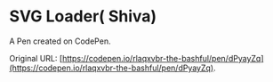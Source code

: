 # SVG Loader( Shiva)

A Pen created on CodePen.

Original URL: [https://codepen.io/rlaqxvbr-the-bashful/pen/dPyayZq](https://codepen.io/rlaqxvbr-the-bashful/pen/dPyayZq).


